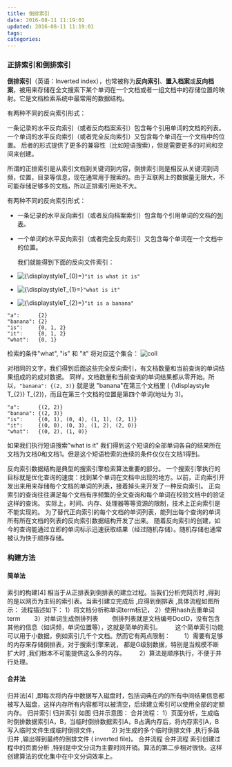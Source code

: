```yaml
---
title: 倒排索引
date: 2016-08-11 11:19:01
updated: 2016-08-11 11:19:01
tags:
categories:
---
```


### 正排索引和倒排索引

**倒排索引**（英语：Inverted index），也常被称为**反向索引**、**置入档案**或**反向档案**，被用来存储在全文搜索下某个单词在一个文档或者一组文档中的存储位置的映射。它是文档检索系统中最常用的数据结构。
<!--more-->
有两种不同的反向索引形式：

一条记录的水平反向索引（或者反向档案索引）包含每个引用单词的文档的列表。
一个单词的水平反向索引（或者完全反向索引）又包含每个单词在一个文档中的位置。
后者的形式提供了更多的兼容性（比如短语搜索），但是需要更多的时间和空间来创建。

所谓的正排索引是从索引文档到关键词到内容，倒排索引则是相反从关键词到词频，位置，目录等信息，现在通常用于搜索的。由于互联网上的数据量无限大，不可能存储足够多的文档，所以正排索引用处不大。


有两种不同的反向索引形式：

- 一条记录的水平反向索引（或者反向档案索引）包含每个引用单词的文档的[列表](https://zh.wikipedia.org/wiki/%E5%88%97%E8%A1%A8)。

- 一个单词的水平反向索引（或者完全反向索引）又包含每个单词在一个文档中的位置。


  ​我们就能得到下面的反向文件索引：

- ![{\displaystyleT_{0}=}](https://wikimedia.org/api/rest_v1/media/math/render/svg/1ab3d9202f18a678affe9a339511bef0a7b8b110)`"it is what it is"`
- ![{\displaystyleT_{1}=}](https://wikimedia.org/api/rest_v1/media/math/render/svg/57ac5840245616f79874f4635b3bcb2e3da344dd)`"what is it"`
- ![{\displaystyleT_{2}=}](https://wikimedia.org/api/rest_v1/media/math/render/svg/5713cf5634b3846b4d68c3383b65db289511d8bf)`"it is a banana"`

```
"a":      {2}
"banana": {2}
"is":     {0, 1, 2}
"it":     {0, 1, 2}
"what":   {0, 1}
```
检索的条件"what", "is" 和 "it" 将对应这个集合： ![coll](https://wikimedia.org/api/rest_v1/media/math/render/svg/576f880df65391031d612f3d9130ebd81575f6a1)

对相同的文字，我们得到后面这些完全反向索引，有文档数量和当前查询的单词结果组成的的成对数据。 同样，文档数量和当前查询的单词结果都从零开始。所以，`"banana": {(2, 3)}` 就是说 "banana"在第三个文档里 ( {\displaystyle T_{2}} T_{2})，而且在第三个文档的位置是第四个单词(地址为 3)。

```
"a":      {(2, 2)}
"banana": {(2, 3)}
"is":     {(0, 1), (0, 4), (1, 1), (2, 1)}
"it":     {(0, 0), (0, 3), (1, 2), (2, 0)}
"what":   {(0, 2), (1, 0)}
```

如果我们执行短语搜索"what is it" 我们得到这个短语的全部单词各自的结果所在文档为文档0和文档1。但是这个短语检索的连续的条件仅仅在文档1得到。

反向索引数据结构是典型的搜索引擎检索算法重要的部分。
一个搜索引擎执行的目标就是优化查询的速度：找到某个单词在文档中出现的地方。以前，正向索引开发出来用来存储每个文档的单词的列表，接着掉头来开发了一种反向索引。 正向索引的查询往往满足每个文档有序频繁的全文查询和每个单词在校验文档中的验证这样的查询。
实际上，时间、内存、处理器等等资源的限制，技术上正向索引是不能实现的。
为了替代正向索引的每个文档的单词列表，能列出每个查询的单词所有所在文档的列表的反向索引数据结构开发了出来。
随着反向索引的创建，如今的查询能通过立即的单词标示迅速获取结果（经过随机存储）。随机存储也通常被认为快于顺序存储。

### 构建方法

#### 简单法
  索引的构建[4]  相当于从正排表到倒排表的建立过程。当我们分析完网页时 ,得到的是以网页为主码的索引表。当索引建立完成后 ,应得到倒排表 ,具体流程如图所示：
  流程描述如下：
  1）将文档分析称单词term标记，
  2）使用hash去重单词term
  　　3）对单词生成倒排列表
  　　倒排列表就是文档编号DocID，没有包含其他的信息（如词频，单词位置等），这就是简单的索引。
  　　这个简单索引功能可以用于小数据，例如索引几千个文档。然而它有两点限制：
  　　1）需要有足够的内存来存储倒排表，对于搜索引擎来说， 都是G级别数据，特别是当规模不断扩大时 ,我们根本不可能提供这么多的内存。
  　　2）算法是顺序执行，不便于并行处理。


####  合并法
  归并法[4]  ,即每次将内存中数据写入磁盘时，包括词典在内的所有中间结果信息都被写入磁盘，这样内存所有内容都可以被清空，后续建立索引可以使用全部的定额内存。
  归并索引
  归并索引
  如图 归并示意图：
  合并流程：
  1）页面分析，生成临时倒排数据索引A，B，当临时倒排数据索引A，B占满内存后，将内存索引A，B写入临时文件生成临时倒排文件，
  　　2) 对生成的多个临时倒排文件 ,执行多路归并 ,输出得到最终的倒排文件 ( inverted file)。
  合并流程
  合并流程
  索引创建过程中的页面分析 ,特别是中文分词为主要时间开销。算法的第二步相对很快。这样创建算法的优化集中在中文分词效率上。

>[参考1]: http://blog.csdn.net/hguisu/article/details/7962350
>[baike]: http://baike.baidu.com/view/676861.htm
>[wikipedia]: https://zh.wikipedia.org/wiki/%E5%80%92%E6%8E%92%E7%B4%A2%E5%BC%95
>[参考2]: http://blog.csdn.net/hguisu/article/details/7962350